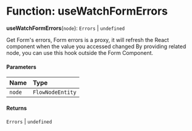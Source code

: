 # Function: useWatchFormErrors

**useWatchFormErrors**(`node`): `Errors` | `undefined`

Get Form's errors, Form errors is a proxy, it will refresh the React component when the value you accessed changed
By providing related node, you can use this hook outside the Form Component.

#### Parameters

| Name | Type |
| :------ | :------ |
| `node` | `FlowNodeEntity` |

#### Returns

`Errors` | `undefined`
